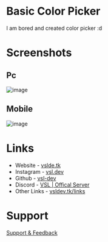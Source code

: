 # Basic Color Picker
I am bored and created color picker :d
# Screenshots

## Pc 

![image](https://user-images.githubusercontent.com/91078294/160292525-b8a8957d-953f-4b19-be0a-e15f7bbe37da.png)

## Mobile

![image](https://user-images.githubusercontent.com/91078294/160292534-8e9821b4-0be4-4041-baaf-353a49b716fc.png)

# Links

- Website - [vslde.tk](https://vsldev.tk)
- Instagram - [vsl.dev](https://vsldev.tk/instagram)
- Github - [vsl-dev](https://vsldev.tk/github)
- Discord - [VSL | Offical Server](https://vsldev.tk/discord)
- Other Links - [vsldev.tk/links](https://vsldev.tk/links) 

# Support

[Support & Feedback](https://vsldev.tk/discord)

